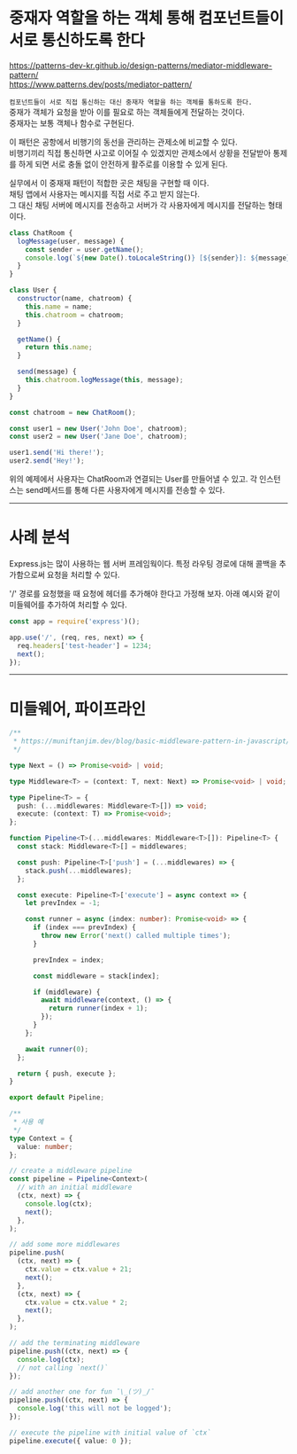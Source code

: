 # 중재자 역할을 하는 객체 통해 컴포넌트들이 서로 통신하도록 한다

https://patterns-dev-kr.github.io/design-patterns/mediator-middleware-pattern/  
https://www.patterns.dev/posts/mediator-pattern/

`컴포넌트들이 서로 직접 통신하는 대신 중재자 역할을 하는 객체를 통하도록 한다.`  
중재가 객체가 요청을 받아 이를 필요로 하는 객체들에게 전달하는 것이다.  
중재자는 보통 객체나 함수로 구현된다.

이 패턴은 공항에서 비행기의 동선을 관리하는 관제소에 비교할 수 있다.  
비행기끼리 직접 통신하면 사고로 이어질 수 있겠지만 관제소에서 상황을 전달받아 통제를 하게 되면 서로 충돌 없이 안전하게 활주로를 이용할 수 있게 된다.

실무에서 이 중재재 패턴이 적합한 곳은 채팅을 구현할 때 이다.  
채팅 앱에서 사용자는 메시지를 직접 서로 주고 받지 않는다.  
그 대신 채팅 서버에 메시지를 전송하고 서버가 각 사용자에게 메시지를 전달하는 형태이다.

```javascript
class ChatRoom {
  logMessage(user, message) {
    const sender = user.getName();
    console.log(`${new Date().toLocaleString()} [${sender}]: ${message}`);
  }
}

class User {
  constructor(name, chatroom) {
    this.name = name;
    this.chatroom = chatroom;
  }

  getName() {
    return this.name;
  }

  send(message) {
    this.chatroom.logMessage(this, message);
  }
}

const chatroom = new ChatRoom();

const user1 = new User('John Doe', chatroom);
const user2 = new User('Jane Doe', chatroom);

user1.send('Hi there!');
user2.send('Hey!');
```

위의 예제에서 사용자는 ChatRoom과 연결되는 User를 만들어낼 수 있고. 각 인스턴스는 send메서드를 통해 다른 사용자에게 메시지를 전송할 수 있다.

---

# 사례 분석

Express.js는 많이 사용하는 웹 서버 프레임웍이다. 특정 라우팅 경로에 대해 콜백을 추가함으로써 요청을 처리할 수 있다.

'/' 경로를 요청했을 때 요청에 헤더를 추가해야 한다고 가정해 보자. 아래 예시와 같이 미들웨어를 추가하여 처리할 수 있다.

```javascript
const app = require('express')();

app.use('/', (req, res, next) => {
  req.headers['test-header'] = 1234;
  next();
});
```

---

# 미들웨어, 파이프라인

```typescript
/**
 * https://muniftanjim.dev/blog/basic-middleware-pattern-in-javascript/
 */

type Next = () => Promise<void> | void;

type Middleware<T> = (context: T, next: Next) => Promise<void> | void;

type Pipeline<T> = {
  push: (...middlewares: Middleware<T>[]) => void;
  execute: (context: T) => Promise<void>;
};

function Pipeline<T>(...middlewares: Middleware<T>[]): Pipeline<T> {
  const stack: Middleware<T>[] = middlewares;

  const push: Pipeline<T>['push'] = (...middlewares) => {
    stack.push(...middlewares);
  };

  const execute: Pipeline<T>['execute'] = async context => {
    let prevIndex = -1;

    const runner = async (index: number): Promise<void> => {
      if (index === prevIndex) {
        throw new Error('next() called multiple times');
      }

      prevIndex = index;

      const middleware = stack[index];

      if (middleware) {
        await middleware(context, () => {
          return runner(index + 1);
        });
      }
    };

    await runner(0);
  };

  return { push, execute };
}

export default Pipeline;

/**
 * 사용 예
 */
type Context = {
  value: number;
};

// create a middleware pipeline
const pipeline = Pipeline<Context>(
  // with an initial middleware
  (ctx, next) => {
    console.log(ctx);
    next();
  },
);

// add some more middlewares
pipeline.push(
  (ctx, next) => {
    ctx.value = ctx.value + 21;
    next();
  },
  (ctx, next) => {
    ctx.value = ctx.value * 2;
    next();
  },
);

// add the terminating middleware
pipeline.push((ctx, next) => {
  console.log(ctx);
  // not calling `next()`
});

// add another one for fun ¯\_(ツ)_/¯
pipeline.push((ctx, next) => {
  console.log('this will not be logged');
});

// execute the pipeline with initial value of `ctx`
pipeline.execute({ value: 0 });
```

